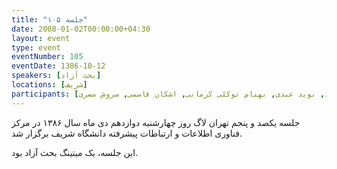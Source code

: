 ```yaml
---
title: "جلسه ۱۰۵"
date: 2008-01-02T00:00:00+04:30
layout: event
type: event
eventNumber: 105
eventDate: 1386-10-12
speakers: [بحث آزاد]
locations: [شریف]
participants: [امیل صدق, ایریکس, سیاوش صفی, بهنام بهجت مرندی, سروش مسعودی, امیر محمد سعید, نوید عبدی, بهنام توکلی کرمانی, اشکان قاسمی, سروش مصری]
---
```

جلسه یکصد و پنجم تهران لاگ روز چهارشنبه دوازدهم دی ماه سال ۱۳۸۶ در مرکز فناوری اطلاعات و ارتباطات پیشرفته دانشگاه شریف برگزار شد.

این جلسه، یک میتینگ بحث آزاد بود.